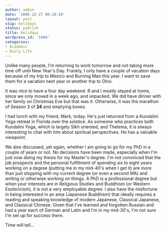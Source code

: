 ```yaml
---
author: admin
date: '2006-12-27 00:18:10'
layout: post
slug: holidays
status: publish
title: Holidays
wordpress_id: '1494'
categories:
- Academic
- Daily Life
---
```

Unlike many people, I'm returning to work tomorrow and not taking more time off until New Year's Day. Frankly, I only have a couple of vacation days because of my trip to Mexico and Burning Man this year. I want to save them for a vacation next year or another trip to Ohio.

It was nice to have a four day weekend. R and I mostly stayed at home, since we only moved in a week ago, and unpacked. We did have dinner with her family on Christmas Eve but that was it. Otherwise, it was the marathon of Season 3 of <strong>24</strong> and emptying boxes.

I had lunch with my friend, Mark, today. He's just returned from a Kundalini Yoga retreat in Florida over the solstice. As someone who practices both Kundalini Yoga, which is largely Sikh oriented, and Thelema, it is always interesting to chat with him about spiritual perspectives. He has a valuable viewpoint.

We also discussed, yet again, whether I am going to go for my PhD in a couple of years or not. No decisions have been made, especially when I'm just now doing my thesis for my Master's degree. I'm not convinced that the job prospects and the personal fulfillment of spending six to eight years working on a degree (putting me in my mid-40's when I get it) are more than just stopping with my current degree (or even a second MA) and writing or otherwise working on things. A PhD is a professional degree but when your interests are in Religious Studies and Buddhism (or Western Esotericism), it is not a very employable degree. I also have the misfortune in being interested in an area (Japanese Buddhism) that ideally requires a reading and speaking knowledge of modern Japanese, Classical Japanese, and Classical Chinese. Given that I've learned and forgotten Russian and had a year each of German and Latin and I'm in my mid-30's, I'm not sure I'm set up for success there.

Time will tell...
